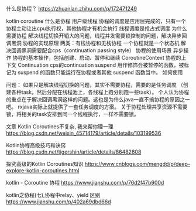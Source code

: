什么是协程？
https://zhuanlan.zhihu.com/p/172471249

kotlin coroutine
什么是协程
    用户级线程
    协程的调度是应用层完成的，只有一个协程主动让出cpu执行权，其他协程才有机会执行
    线程调度是抢占式调度
为什么需要协程
    解决线程切换开销大的问题，线程并发需要锁控制的问题，解决异步回调黑洞
协程的实现原理
    两类：有栈协程和无栈协程
    一个协程就是一个状态机
    解决回调黑洞需要配合cps（continuation passing style）
协程的使用场景
    异步操作
协程的基本操作，包括创建、启动、暂停和继续
CoroutineContext
    协程的上下文
Continuation
    cps的continuation
suspend
    用作修饰会被暂停的函数，被标记为 suspend 的函数只能运行在协程或者其他 suspend 函数当中。
如何使用
    
问题：
如果只是解决线程切换的问题，其实不需要协程，需要的是任务调度
（创建各种task，然后分配在线程池上，各线程上跑分别跑一些task）。
个人认为协程的重点在于解决回调黑洞这样的问题。这也是为什么java一直不搞协程的原因之一吧。
rxjava实际上就提供了一套任务调度的方案。
关于协程处理共享资源不需要锁，将相关的task安排到同一个线程执行，一样不需要锁。



文章
Kotlin Coroutines不复杂, 我来帮你理一理
https://blog.csdn.net/weixin_45714179/article/details/103199536

Kotlin协程高级技巧和诀窍
https://blog.csdn.net/tigershin/article/details/86482808

探究高级的Kotlin Coroutines知识
https://www.cnblogs.com/mengdd/p/deep-explore-kotlin-coroutines.html

kotlin - Coroutine 协程
https://www.jianshu.com/p/76d2f47b900d

kotlin之协程(七),协程中relay、yield 区别
https://www.jianshu.com/p/402a69dbd66d

